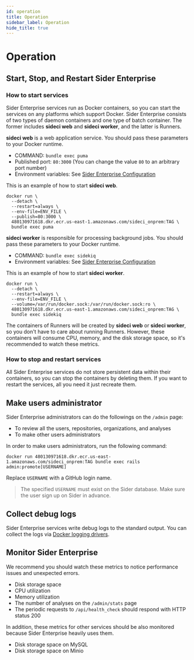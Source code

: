 ```yaml
---
id: operation
title: Operation
sidebar_label: Operation
hide_title: true
---
```


# Operation

## Start, Stop, and Restart Sider Enterprise

### How to start services

Sider Enterprise services run as Docker containers, so you can start the services on any platforms which support Docker. Sider Enterprise consists of two types of daemon containers and one type of batch container. The former includes **sideci web** and **sideci worker**, and the latter is Runners.

**sideci web** is a web application service. You should pass these parameters to your Docker runtime.

- COMMAND: `bundle exec puma`
- Published port: `80:3000` (You can change the value `80` to an arbitrary port number)
- Environment variables: See [Sider Enterprise Configuration](./config.md)

This is an example of how to start **sideci web**.

```console
docker run \
  --detach \
  --restart=always \
  --env-file=ENV_FILE \
  --publish=80:3000 \
  480130971618.dkr.ecr.us-east-1.amazonaws.com/sideci_onprem:TAG \
  bundle exec puma
```

**sideci worker** is responsible for processing background jobs. You should pass these parameters to your Docker runtime.

- COMMAND: `bundle exec sidekiq`
- Environment variables: See [Sider Enterprise Configuration](./config.md)

This is an example of how to start **sideci worker**.

```console
docker run \
  --detach \
  --restart=always \
  --env-file=ENV_FILE \
  --volume=/var/run/docker.sock:/var/run/docker.sock:ro \
  480130971618.dkr.ecr.us-east-1.amazonaws.com/sideci_onprem:TAG \
  bundle exec sidekiq
```

The containers of Runners will be created by **sideci web** or **sideci worker**, so you don't have to care about running Runners. However, these containers will consume CPU, memory, and the disk storage space, so it's recommended to watch these metrics.

### How to stop and restart services

All Sider Enterprise services do not store persistent data within their containers, so you can stop the containers by deleting them. If you want to restart the services, all you need it just recreate them.

## Make users administrator

Sider Enterprise administrators can do the followings on the `/admin` page:

- To review all the users, repositories, organizations, and analyses
- To make other users administrators

In order to make users administrators, run the following command:

```console
docker run 480130971618.dkr.ecr.us-east-1.amazonaws.com/sideci_onprem:TAG bundle exec rails admin:promote[USERNAME]
```

Replace `USERNAME` with a GitHub login name.

> The specified `USERNAME` must exist on the Sider database. Make sure the user sign up on Sider in advance.

## Collect debug logs

Sider Enterprise services write debug logs to the standard output. You can collect the logs via [Docker logging drivers](https://docs.docker.com/config/containers/logging/configure/).

## Monitor Sider Enterprise

We recommend you should watch these metrics to notice performance issues and unexpected errors.

- Disk storage space
- CPU utilization
- Memory utilization
- The number of analyses on the `/admin/stats` page
- The periodic requests to `/api/health_check` should respond with HTTP status 200

In addition, these metrics for other services should be also monitored because Sider Enterprise heavily uses them.

- Disk storage space on MySQL
- Disk storage space on Minio
